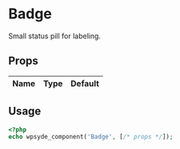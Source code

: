 # Badge

Small status pill for labeling.

## Props

| Name | Type | Default |
| ---- | ---- | ------- |

## Usage

```php
<?php
echo wpsyde_component('Badge', [/* props */]);
```
